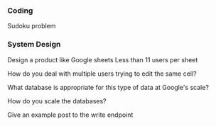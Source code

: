 ### Coding
Sudoku problem

### System Design
Design a product like Google sheets
Less than 11 users per sheet

How do you deal with multiple users trying to edit the same cell?

What database is appropriate for this type of data at Google's scale?

How do you scale the databases?

Give an example post to the write endpoint


